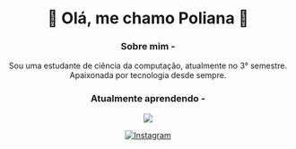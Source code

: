 <div align="center">
  
# 🌸 Olá, me chamo Poliana 🌸

### Sobre mim -
Sou uma estudante de ciência da computação, atualmente no 3° semestre.
Apaixonada por tecnologia desde sempre. 

### Atualmente aprendendo - 

<p align="center">
  <a href="https://skillicons.dev">
    <img src="https://skillicons.dev/icons?i=git,c,py" />
  </a>
</p>



[![Instagram](https://img.shields.io/badge/Instagram-E4405F?style=for-the-badge&logo=instagram&logoColor=white)](https://www.instagram.com/natorishige_/?next=%2F)


<!--
**polianasmt/polianasmt** is a ✨ _special_ ✨ repository because its `README.md` (this file) appears on your GitHub profile.

Here are some ideas to get you started:

- 🔭 I’m currently working on ...
- 🌱 I’m currently learning ...
- 👯 I’m looking to collaborate on ...
- 🤔 I’m looking for help with ...
- 💬 Ask me about ...
- 📫 How to reach me: ...
- 😄 Pronouns: ...
- ⚡ Fun fact: ...
-->

